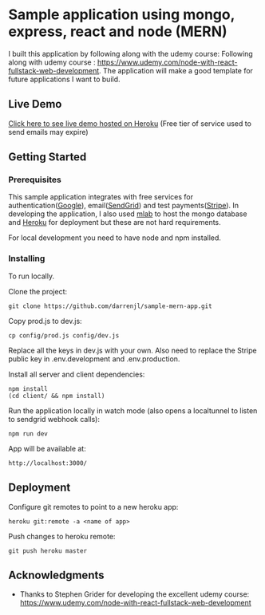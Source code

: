 # Sample application using mongo, express, react and node (MERN)
I built this application by following along with the udemy course: Following along with udemy course : https://www.udemy.com/node-with-react-fullstack-web-development. The application will make a good template for future applications I want to build.

## Live Demo
[Click here to see live demo hosted on Heroku](https://safe-cove-62380.herokuapp.com/)
(Free tier of service used to send emails may expire)

## Getting Started

### Prerequisites

This sample application integrates with free services for authentication([Google](https://console.developers.google.com)), email([SendGrid](https://sendgrid.com/)) and test payments([Stripe](https://dashboard.stripe.com/test/dashboard)). In developing the application, I also used [mlab](https://mlab.com/) to host the mongo database and [Heroku](https://dashboard.heroku.com) for deployment but these are not hard requirements. 

For local development you need to have node and npm installed.

### Installing

To run locally.

Clone the project:
```
git clone https://github.com/darrenjl/sample-mern-app.git
```

Copy prod.js to dev.js: 
```
cp config/prod.js config/dev.js
```

Replace all the keys in dev.js with your own. Also need to replace the Stripe public key in .env.development and .env.production.

Install all server and client dependencies:
```
npm install
(cd client/ && npm install)
```

Run the application locally in watch mode (also opens a localtunnel to listen to sendgrid webhook calls):
```
npm run dev
```

App will be available at:
```
http://localhost:3000/
```

## Deployment

Configure git remotes to point to a new heroku app:
```
heroku git:remote -a <name of app>
```

Push changes to heroku remote:
```
git push heroku master
```


## Acknowledgments

* Thanks to Stephen Grider for developing the excellent udemy course: https://www.udemy.com/node-with-react-fullstack-web-development
